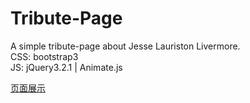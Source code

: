 # Tribute-Page
A simple tribute-page about Jesse Lauriston Livermore.<br/>
CSS: bootstrap3<br/>
JS: jQuery3.2.1 | Animate.js<br/>

[页面展示](https://codepen.io/jerany/full/bRpKwy/)
